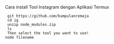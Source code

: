 
Cara install Tool Instagram dengan Aplikasi Termux

	 git https://github.com/kumpulanremaja
	 cd ig
	 unzip node_modules.zip
	 ls
	 Then select the tool you want to use!
	node filename
	
	
